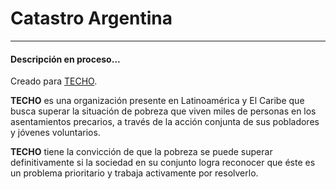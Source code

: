 # Catastro Argentina

****
#### Descripción en proceso...

Creado para [TECHO](http://www.techo.org.ar).

**TECHO** es una organización presente en Latinoamérica y El Caribe que busca superar la situación de pobreza que viven miles de personas en los asentamientos precarios, a través de la acción conjunta de sus pobladores y jóvenes voluntarios.

**TECHO** tiene la convicción de que la pobreza se puede superar definitivamente si la sociedad en su conjunto logra reconocer que éste es un problema prioritario y trabaja activamente por resolverlo.